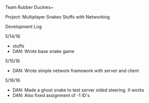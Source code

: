 Team Rubber Duckies~


Project: Multiplayer Snakes Stuffs with Networking


Development Log

5/14/16
- stuffs
- DAN: Wrote base snake game

5/15/16
- DAN: Wrote simple network framework with server and client

5/16/16
- DAN: Made a ghost snake to test server sided steering. It works
- DAN: Also fixed assignment of -1 ID's
